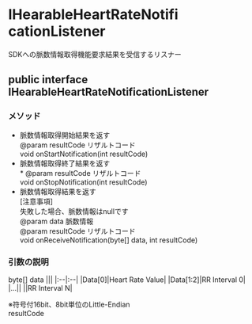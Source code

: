 # IHearableHeartRateNotifi cationListener
SDKへの脈数情報取得機能要求結果を受信するリスナー

## public interface IHearableHeartRateNotificationListener

### メソッド
* 脈数情報取得開始結果を返す<br>@param resultCode リザルトコード<br>void onStartNotification(int resultCode)
* 脈数情報取得終了結果を返す<br>* @param resultCode リザルトコード<br>void onStopNotification(int resultCode)
* 脈数情報取得結果を返す<br>[注意事項]<br>失敗した場合、脈数情報はnullです<br>@param data 脈数情報<br>@param resultCode リザルトコード<br>
void onReceiveNotification(byte[] data, int resultCode)

### 引数の説明
byte[] data
|||
|:--|:--|
|Data[0]|Heart Rate Value|
|Data[1:2]|RR Interval 0|
|...||
||RR Interval N|

※符号付16bit、8bit単位のLittle-Endian  
resultCode